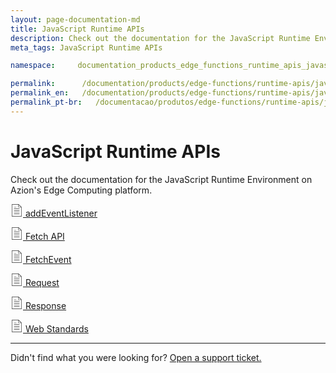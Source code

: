 ```yaml
---
layout: page-documentation-md
title: JavaScript Runtime APIs
description: Check out the documentation for the JavaScript Runtime Environment on Azion's Edge Computing platform.
meta_tags: JavaScript Runtime APIs

namespace:     documentation_products_edge_functions_runtime_apis_javascript

permalink:      /documentation/products/edge-functions/runtime-apis/javascript/
permalink_en:   /documentation/products/edge-functions/runtime-apis/javascript/
permalink_pt-br:   /documentacao/produtos/edge-functions/runtime-apis/javascript/
---
```

# JavaScript Runtime **APIs**

Check out the documentation for the JavaScript Runtime Environment on Azion's Edge Computing platform.

[<svg width="20" xmlns="http://www.w3.org/2000/svg" class="icon icon-list" viewBox="0 0 60 60"><g stroke="#333" fill="#333" stroke-width="0"><g stroke="none"><path d="M42.5 22h-25a1 1 0 1 0 0 2h25a1 1 0 1 0 0-2zm-25-6h10a1 1 0 1 0 0-2h-10a1 1 0 1 0 0 2zm25 14h-25a1 1 0 1 0 0 2h25a1 1 0 1 0 0-2zm0 8h-25a1 1 0 1 0 0 2h25a1 1 0 1 0 0-2zm0 8h-25a1 1 0 1 0 0 2h25a1 1 0 1 0 0-2z"/><path d="M38.914 0H6.5v60h47V14.586L38.914 0zm.586 3.414L50.086 14H39.5V3.414zM8.5 58V2h29v14h14v42h-43z"/></g></g></svg> addEventListener](https://www.azion.com/en/documentation/products/edge-functions/runtime-apis/javascript/add-event-listener/)

[<svg width="20" xmlns="http://www.w3.org/2000/svg" class="icon icon-list" viewBox="0 0 60 60"><g stroke="#333" fill="#333" stroke-width="0"><g stroke="none"><path d="M42.5 22h-25a1 1 0 1 0 0 2h25a1 1 0 1 0 0-2zm-25-6h10a1 1 0 1 0 0-2h-10a1 1 0 1 0 0 2zm25 14h-25a1 1 0 1 0 0 2h25a1 1 0 1 0 0-2zm0 8h-25a1 1 0 1 0 0 2h25a1 1 0 1 0 0-2zm0 8h-25a1 1 0 1 0 0 2h25a1 1 0 1 0 0-2z"/><path d="M38.914 0H6.5v60h47V14.586L38.914 0zm.586 3.414L50.086 14H39.5V3.414zM8.5 58V2h29v14h14v42h-43z"/></g></g></svg> Fetch API](https://www.azion.com/en/documentation/products/edge-functions/runtime-apis/javascript/fetch/)

[<svg width="20" xmlns="http://www.w3.org/2000/svg" class="icon icon-list" viewBox="0 0 60 60"><g stroke="#333" fill="#333" stroke-width="0"><g stroke="none"><path d="M42.5 22h-25a1 1 0 1 0 0 2h25a1 1 0 1 0 0-2zm-25-6h10a1 1 0 1 0 0-2h-10a1 1 0 1 0 0 2zm25 14h-25a1 1 0 1 0 0 2h25a1 1 0 1 0 0-2zm0 8h-25a1 1 0 1 0 0 2h25a1 1 0 1 0 0-2zm0 8h-25a1 1 0 1 0 0 2h25a1 1 0 1 0 0-2z"/><path d="M38.914 0H6.5v60h47V14.586L38.914 0zm.586 3.414L50.086 14H39.5V3.414zM8.5 58V2h29v14h14v42h-43z"/></g></g></svg> FetchEvent](https://www.azion.com/en/documentation/products/edge-functions/runtime-apis/javascript/fetch-event/)

[<svg width="20" xmlns="http://www.w3.org/2000/svg" class="icon icon-list" viewBox="0 0 60 60"><g stroke="#333" fill="#333" stroke-width="0"><g stroke="none"><path d="M42.5 22h-25a1 1 0 1 0 0 2h25a1 1 0 1 0 0-2zm-25-6h10a1 1 0 1 0 0-2h-10a1 1 0 1 0 0 2zm25 14h-25a1 1 0 1 0 0 2h25a1 1 0 1 0 0-2zm0 8h-25a1 1 0 1 0 0 2h25a1 1 0 1 0 0-2zm0 8h-25a1 1 0 1 0 0 2h25a1 1 0 1 0 0-2z"/><path d="M38.914 0H6.5v60h47V14.586L38.914 0zm.586 3.414L50.086 14H39.5V3.414zM8.5 58V2h29v14h14v42h-43z"/></g></g></svg> Request](https://www.azion.com/en/documentation/products/edge-functions/runtime-apis/javascript/request)

[<svg width="20" xmlns="http://www.w3.org/2000/svg" class="icon icon-list" viewBox="0 0 60 60"><g stroke="#333" fill="#333" stroke-width="0"><g stroke="none"><path d="M42.5 22h-25a1 1 0 1 0 0 2h25a1 1 0 1 0 0-2zm-25-6h10a1 1 0 1 0 0-2h-10a1 1 0 1 0 0 2zm25 14h-25a1 1 0 1 0 0 2h25a1 1 0 1 0 0-2zm0 8h-25a1 1 0 1 0 0 2h25a1 1 0 1 0 0-2zm0 8h-25a1 1 0 1 0 0 2h25a1 1 0 1 0 0-2z"/><path d="M38.914 0H6.5v60h47V14.586L38.914 0zm.586 3.414L50.086 14H39.5V3.414zM8.5 58V2h29v14h14v42h-43z"/></g></g></svg> Response](https://www.azion.com/en/documentation/products/edge-functions/runtime-apis/javascript/response/)

[<svg width="20" xmlns="http://www.w3.org/2000/svg" class="icon icon-list" viewBox="0 0 60 60"><g stroke="#333" fill="#333" stroke-width="0"><g stroke="none"><path d="M42.5 22h-25a1 1 0 1 0 0 2h25a1 1 0 1 0 0-2zm-25-6h10a1 1 0 1 0 0-2h-10a1 1 0 1 0 0 2zm25 14h-25a1 1 0 1 0 0 2h25a1 1 0 1 0 0-2zm0 8h-25a1 1 0 1 0 0 2h25a1 1 0 1 0 0-2zm0 8h-25a1 1 0 1 0 0 2h25a1 1 0 1 0 0-2z"/><path d="M38.914 0H6.5v60h47V14.586L38.914 0zm.586 3.414L50.086 14H39.5V3.414zM8.5 58V2h29v14h14v42h-43z"/></g></g></svg> Web Standards](https://www.azion.com/en/documentation/products/edge-functions/runtime-apis/javascript/web-standards/)



---

Didn't find what you were looking for? [Open a support ticket.](https://tickets.azion.com/)
